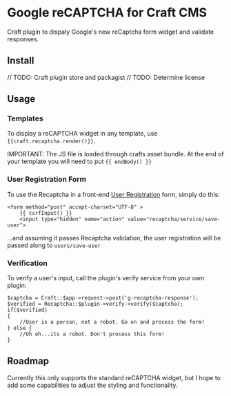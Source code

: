 # Google reCAPTCHA for Craft CMS
Craft plugin to dispaly Google's new reCaptcha form widget and validate responses.

## Install
// TODO: Craft plugin store and packagist
// TODO: Determine license


## Usage
### Templates
To display a reCAPTCHA widget in any template, use `{{craft.recaptcha.render()}}`.

IMPORTANT: The JS file is loaded through crafts asset bundle. At the end of your template you will need to put `{{ endBody() }}`

### User Registration Form
To use the Recaptcha in a front-end [User Registration](TODO:) form, simply do this:

    <form method="post" accept-charset="UTF-8" >
        {{ csrfInput() }}
        <input type="hidden" name="action" value="recaptcha/service/save-user">

...and assuming it passes Recaptcha validation, the user registration will be passed along to `users/save-user`

### Verification
To verify a user's input, call the plugin's verify service from your own plugin:

    $captcha = Craft::$app->request->post('g-recaptcha-response');
    $verified = Recaptcha::$plugin->verify->verify($captcha);
    if($verified)
    {
        //User is a person, not a robot. Go on and process the form!
    } else {
        //Uh oh...its a robot. Don't process this form!
    }

## Roadmap
Currently this only supports the standard reCAPTCHA widget, but I hope to add some capabilities to adjust the styling and functionality.
